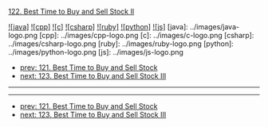 [122. Best Time to Buy and Sell Stock II](https://leetcode.com/problems/best-time-to-buy-and-sell-stock-ii/)

[![java]](../java/122-best-time-to-buy-and-sell-stock-ii.md)
[![cpp]](../cpp/122-best-time-to-buy-and-sell-stock-ii.md)
[![c]](../c/122-best-time-to-buy-and-sell-stock-ii.md)
[![csharp]](../csharp/122-best-time-to-buy-and-sell-stock-ii.md)
[![ruby]](../ruby/122-best-time-to-buy-and-sell-stock-ii.md)
[![python]](../python/122-best-time-to-buy-and-sell-stock-ii.md)
[![js]](../js/122-best-time-to-buy-and-sell-stock-ii.md)
[java]: ../images/java-logo.png
[cpp]: ../images/cpp-logo.png
[c]: ../images/c-logo.png
[csharp]: ../images/csharp-logo.png
[ruby]: ../images/ruby-logo.png
[python]: ../images/python-logo.png
[js]: ../images/js-logo.png

- [prev: 121. Best Time to Buy and Sell Stock](121-best-time-to-buy-and-sell-stock.md)
- [next: 123. Best Time to Buy and Sell Stock III](123-best-time-to-buy-and-sell-stock-iii.md)

---


---

- [prev: 121. Best Time to Buy and Sell Stock](121-best-time-to-buy-and-sell-stock.md)
- [next: 123. Best Time to Buy and Sell Stock III](123-best-time-to-buy-and-sell-stock-iii.md)
